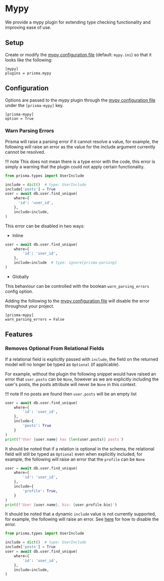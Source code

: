# Mypy

We provide a mypy plugin for extending type checking functionality and improving ease of use.

## Setup

Create or modify the [mypy configuration file](https://mypy.readthedocs.io/en/stable/config_file.html) (default: `mypy.ini`) so that it looks like the following:

```
[mypy]
plugins = prisma.mypy
```

## Configuration

Options are passed to the mypy plugin through the [mypy configuration file](https://mypy.readthedocs.io/en/stable/config_file.html) under the `[prisma-mypy]` key.

```
[prisma-mypy]
option = True
```

### Warn Parsing Errors

Prisma will raise a parsing error if it cannot resolve a value, for example, the following will raise an error as the value for the include argument currently cannot be resolved.

!!! note
    This does not mean there is a type error with the code, this error is simply a warning that the plugin could not apply certain functionality.

```py
from prisma.types import UserInclude

include = dict()  # type: UserInclude
include['posts'] = True
user = await db.user.find_unique(
    where={
      'id': 'user_id',
    },
    include=include,
)
```

This error can be disabled in two ways:

* Inline

```py
user = await db.user.find_unique(
    where={
        'id': 'user_id',
    },
    include=include  # type: ignore[prisma-parsing]
)
```

* Globally

This behaviour can be controlled with the boolean `warn_parsing_errors` config option.

Adding the following to the [mypy configuration file](https://mypy.readthedocs.io/en/stable/config_file.html) will disable the error throughout your project.

```
[prisma-mypy]
warn_parsing_errors = False
```

## Features

### Removes Optional From Relational Fields

If a relational field is explicitly passed with `include`, the field on the returned model will no longer be typed as `Optional` (if applicable).

For example, without the plugin the following snippet would have raised an error that `user.posts` can be `None`, however as we are explicitly including the user's posts, the posts attribute will never be `None` in this context.

!!! note
    If no posts are found then `user.posts` will be an empty list

```py
user = await db.user.find_unique(
    where={
        'id': 'user_id',
    },
    include={
        'posts': True
    }
)
print(f'User {user.name} has {len(user.posts)} posts')
```

It should be noted that if a relation is optional in the schema, the relational field will still be typed as `Optional` even when explicitly included, for example, the following will raise an error that the `profile` can be `None`

```py
user = await db.user.find_unique(
    where={
        'id': 'user_id',
    },
    include={
        'profile': True,
    }
)
print(f'User {user.name}, bio: {user.profile.bio}')
```

It should be noted that a dynamic `include` value is not currently supported, for example, the following will raise an error. See [here](#warn-parsing-errors) for how to disable the error.

```py
from prisma.types import UserInclude

include = dict()  # type: UserInclude
include['posts'] = True
user = await db.user.find_unique(
    where={
        'id': 'user_id',
    },
    include=include,
)
```
